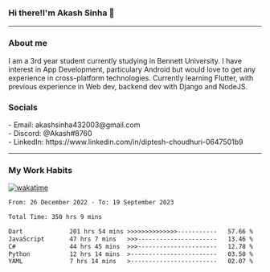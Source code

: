 <h3>Hi there!I'm Akash Sinha 👋</h3>

--- 

<h3>About me</h3>
I am a 3rd year student currently studying in Bennett University. I have interest in App Development, particulary Android but would love to get any experience in cross-platform technologies. Currently learning Flutter, with previous experience in Web dev, backend dev with Django and NodeJS.

<h3>Socials</h3>
 - Email: akashsinha432003@gmail.com<br>
 - Discord: @Akash#8760<br>
 - LinkedIn: https://www.linkedin.com/in/diptesh-choudhuri-0647501b9<br>


---

<h3>My Work Habits</h3>

[![wakatime](https://wakatime.com/badge/user/938b2951-49cf-4810-9b9e-c17cde3d3343.svg)](https://wakatime.com/@938b2951-49cf-4810-9b9e-c17cde3d3343)

<!--START_SECTION:waka-->

```txt
From: 26 December 2022 - To: 19 September 2023

Total Time: 350 hrs 9 mins

Dart             201 hrs 54 mins >>>>>>>>>>>>>>-----------   57.66 %
JavaScript       47 hrs 7 mins   >>>----------------------   13.46 %
C#               44 hrs 45 mins  >>>----------------------   12.78 %
Python           12 hrs 14 mins  >------------------------   03.50 %
YAML             7 hrs 14 mins   >------------------------   02.07 %
```

<!--END_SECTION:waka-->

